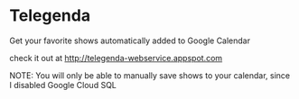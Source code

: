 Telegenda
=========

Get your favorite shows automatically added to Google Calendar


check it out at http://telegenda-webservice.appspot.com

NOTE: You will only be able to manually save shows to your calendar, since I disabled Google Cloud SQL